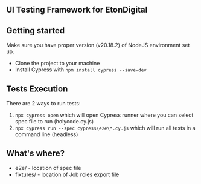 ## UI Testing Framework for EtonDigital ##

## Getting started
Make sure you have proper version (v20.18.2) of NodeJS environment set up.
- Clone the project to your machine
- Install Cypress with `npm install cypress --save-dev`

## Tests Execution
There are 2 ways to run tests:
1. `npx cypress open` which will open Cypress runner where you can select spec file to run (holycode.cy.js)
2. `npx cypress run --spec cypress\e2e\*.cy.js` which will run all tests in a command line (headless)

## What's where?
- e2e/ - location of spec file
- fixtures/ - location of Job roles export file
